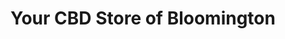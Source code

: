 ---
title: "Your CBD Store of Bloomington"
url: /bloomington/your-cbd-store-of-bloomington/
shop: health food
---